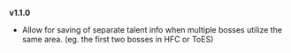 **v1.1.0**
 -  Allow for saving of separate talent info when multiple bosses utilize the same area. (eg. the first two bosses in HFC or ToES)
